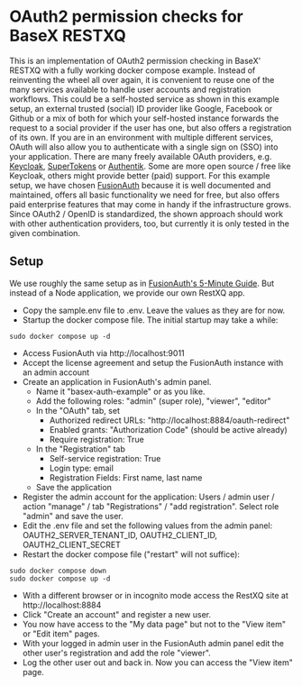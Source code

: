 # OAuth2 permission checks for BaseX RESTXQ
This is an implementation of OAuth2 permission checking in BaseX' RESTXQ with a fully working docker compose example. Instead of reinventing the wheel all over again, it is convenient to reuse one of the many services available to handle user accounts and registration workflows. This could be a self-hosted service as shown in this example setup, an external trusted (social) ID provider like Google, Facebook or Github or a mix of both for which your self-hosted instance forwards the request to a social provider if the user has one, but also offers a registration of its own.
If you are in an environment with multiple different services, OAuth will also allow you to authenticate with a single sign on (SSO) into your application.
There are many freely available OAuth providers, e.g. [Keycloak](https://www.keycloak.org/), [SuperTokens](https://supertokens.com) or [Authentik](https://goauthentik.io/). Some are more open source / free like Keycloak, others might provide better (paid) support. For this example setup, we have chosen [FusionAuth](https://fusionauth.io) because it is well documented and maintained, offers all basic functionality we need for free, but also  offers paid enterprise features that may come in handy if the infrastructure grows. Since OAuth2 / OpenID is standardized, the shown approach should work with other authentication providers, too, but currently it is only tested in the given combination. 

## Setup

We use roughly the same setup as in [FusionAuth's 5-Minute Guide](https://fusionauth.io/docs/quickstarts/5-minute-docker). But instead of a Node application, we provide our own RestXQ app.

* Copy the sample.env file to .env. Leave the values as they are for now.
* Startup the docker compose file. The initial startup may take a while:
```
sudo docker compose up -d
```
* Access FusionAuth via http://localhost:9011
* Accept the license agreement and setup the FusionAuth instance with an admin account
* Create an application in FusionAuth's admin panel.
  * Name it "basex-auth-example" or as you like.
  * Add the following roles: "admin" (super role), "viewer", "editor"
  * In the "OAuth" tab, set
    * Authorized redirect URLs: "http://localhost:8884/oauth-redirect"
    * Enabled grants: "Authorization Code" (should be active already)
    * Require registration: True
  * In the "Registration" tab
    * Self-service registration: True
    * Login type: email
    * Registration Fields: First name, last name
  * Save the application
* Register the admin account for the application: Users / admin user / action "manage" / tab "Registrations" / "add registration". Select role "admin" and save the user.
* Edit the .env file and set the following values from the admin panel: OAUTH2_SERVER_TENANT_ID, OAUTH2_CLIENT_ID, OAUTH2_CLIENT_SECRET
* Restart the docker compose file ("restart" will not suffice):
```
sudo docker compose down
sudo docker compose up -d
```
* With a different browser or in incognito mode access the RestXQ site at http://localhost:8884
* Click "Create an account" and register a new user.
* You now have access to the "My data page" but not to the "View item" or "Edit item" pages.
* With your logged in admin user in the FusionAuth admin panel edit the other user's registration and add the role "viewer".
* Log the other user out and back in. Now you can access the "View item" page.

